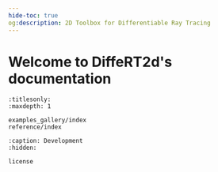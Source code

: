 ```yaml
---
hide-toc: true
og:description: 2D Toolbox for Differentiable Ray Tracing
---
```


# Welcome to DiffeRT2d's documentation

```{toctree}
:titlesonly:
:maxdepth: 1

examples_gallery/index
reference/index
```

```{toctree}
:caption: Development
:hidden:

license
```
